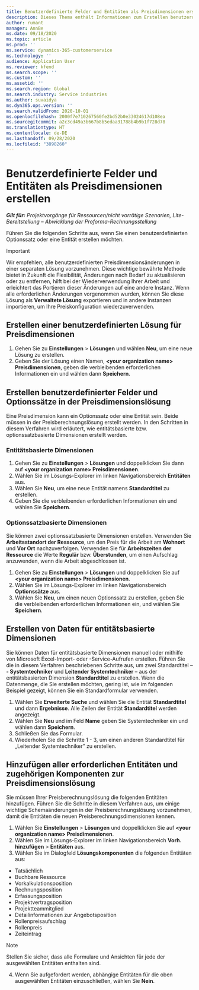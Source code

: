 ```yaml
---
title: Benutzerdefinierte Felder und Entitäten als Preisdimensionen erstellen
description: Dieses Thema enthält Informationen zum Erstellen benutzerdefinierter Optionssätze oder Entitäten.
author: rumant
manager: AnnBe
ms.date: 09/18/2020
ms.topic: article
ms.prod: ''
ms.service: dynamics-365-customerservice
ms.technology: ''
audience: Application User
ms.reviewer: kfend
ms.search.scope: ''
ms.custom: ''
ms.assetid: ''
ms.search.region: Global
ms.search.industry: Service industries
ms.author: suvaidya
ms.dyn365.ops.version: ''
ms.search.validFrom: 2020-10-01
ms.openlocfilehash: 2000f7e710267560fe2bd52b0e33024617d108ea
ms.sourcegitcommit: a2c3cd49a3b667b8b5edaa31788b4b9b1f728d78
ms.translationtype: HT
ms.contentlocale: de-DE
ms.lasthandoff: 09/28/2020
ms.locfileid: "3898260"
---
```

# <a name="create-custom-fields-and-entities-as-pricing-dimensions"></a>Benutzerdefinierte Felder und Entitäten als Preisdimensionen erstellen

_**Gilt für:** Projektvorgänge für Ressourcen/nicht vorrätige Szenarien, Lite-Bereitstellung – Abwicklung der Proforma-Rechnungsstellung_

Führen Sie die folgenden Schritte aus, wenn Sie einen benutzerdefinierten Optionssatz oder eine Entität erstellen möchten.

> [!IMPORTANT]
> Wir empfehlen, alle benutzerdefinierten Preisdimensionsänderungen in einer separaten Lösung vorzunehmen. Diese wichtige bewährte Methode bietet in Zukunft die Flexibilität, Änderungen nach Bedarf zu aktualisieren oder zu entfernen, hilft bei der Wiederverwendung Ihrer Arbeit und erleichtert das Portieren dieser Änderungen auf eine andere Instanz. Wenn alle erforderlichen Änderungen vorgenommen wurden, können Sie diese Lösung als **Verwaltete Lösung** exportieren und in andere Instanzen importieren, um Ihre Preiskonfiguration wiederzuverwenden.


## <a name="create-a-custom-solution-for-pricing-dimensions"></a>Erstellen einer benutzerdefinierten Lösung für Preisdimensionen
1. Gehen Sie zu **Einstellungen** > **Lösungen** und wählen **Neu**, um eine neue Lösung zu erstellen. 
2. Geben Sie der Lösung einen Namen, **\<your organization name> Preisdimensionen**, geben die verbleibenden erforderlichen Informationen ein und wählen dann **Speichern**.
  
## <a name="create-custom-fields-and-option-sets-in-the-pricing-dimension-solution"></a>Erstellen benutzerdefinierter Felder und Optionssätze in der Preisdimensionslösung

Eine Preisdimension kann ein Optionssatz oder eine Entität sein. Beide müssen in der Preisberechnungslösung erstellt werden. In den Schritten in diesem Verfahren wird erläutert, wie entitätsbasierte bzw. optionssatzbasierte Dimensionen erstellt werden.

### <a name="entity-based-dimensions"></a>Entitätsbasierte Dimensionen

1. Gehen Sie zu **Einstellungen** > **Lösungen** und doppelklicken Sie dann auf **\<your organization name> Preisdimensionen**.
2. Wählen Sie im Lösungs-Explorer im linken Navigationsbereich **Entitäten** aus.
3. Wählen Sie **Neu**, um eine neue Entität namens **Standardtitel** zu erstellen. 
4. Geben Sie die verbleibenden erforderlichen Informationen ein und wählen Sie **Speichern**.


### <a name="option-set-based-dimensions"></a>Optionssatzbasierte Dimensionen 
Sie können zwei optionssatzbasierte Dimensionen erstellen. Verwenden Sie **Arbeitsstandort der Ressource**, um den Preis für die Arbeit am **Wohnort** und  **Vor Ort** nachzuverfolgen. Verwenden Sie für **Arbeitszeiten der Ressource** die Werte **Regulär** bzw. **Überstunden**, um einen Aufschlag anzuwenden, wenn die Arbeit abgeschlossen ist.


1. Gehen Sie zu **Einstellungen** > **Lösungen** und doppelklicken Sie auf  **\<your organization name> Preisdimensionen**. 
2. Wählen Sie im Lösungs-Explorer im linken Navigationsbereich **Optionssätze** aus. 
3. Wählen Sie **Neu**, um einen neuen Optionssatz zu erstellen, geben Sie die verbleibenden erforderlichen Informationen ein, und wählen Sie **Speichern**.

## <a name="create-data-for-entity-based-dimensions"></a>Erstellen von Daten für entitätsbasierte Dimensionen

Sie können Daten für entitätsbasierte Dimensionen manuell oder mithilfe von Microsoft Excel-Import- oder -Service-Aufrufen erstellen. Führen Sie die in diesem Verfahren beschriebenen Schritte aus, um zwei Standardtitel – **- Systemtechniker** und **Leitender Systemtechniker** – aus der entitätsbasierten Dimension **Standardtitel** zu erstellen. Wenn die Datenmenge, die Sie erstellen möchten, gering ist, wie im folgenden Beispiel gezeigt, können Sie ein Standardformular verwenden.

1. Wählen Sie **Erweiterte Suche** und wählen Sie die Entität **Standardtitel** und dann **Ergebnisse**. Alle Zeilen der Entität **Standardtitel** werden angezeigt.
2. Wählen Sie **Neu** und im Feld **Name** geben Sie Systemtechniker ein und wählen dann **Speichern**.
3. Schließen Sie das Formular. 
4. Wiederholen Sie die Schritte 1 - 3, um einen anderen Standardtitel für „Leitender Systemtechniker” zu erstellen.

## <a name="add-all-required-entities-and-related-components-to-the-pricing-dimension-solution"></a>Hinzufügen aller erforderlichen Entitäten und zugehörigen Komponenten zur Preisdimensionslösung
Sie müssen Ihrer Preisberechnungslösung die folgenden Entitäten hinzufügen. Führen Sie die Schritte in diesem Verfahren aus, um einige wichtige Schemaänderungen in der Preisberechnungslösung vorzunehmen, damit die Entitäten die neuen Preisberechnungsdimensionen kennen.

1. Wählen Sie **Einstellungen** > **Lösungen** und doppelklicken Sie auf **\<your organization name> Preisdimensionen**. 
2. Wählen Sie im Lösungs-Explorer im linken Navigationsbereich **Vorh. hinzufügen** > **Entitäten** aus.
3. Wählen Sie im Dialogfeld **Lösungskomponenten** die folgenden Entitäten aus:

  - Tatsächlich
  - Buchbare Ressource
  - Vorkalkulationsposition
  - Rechnungsposition
  - Erfassungsposition
  - Projektvertragsposition
  - Projektteammitglied
  - Detailinformationen zur Angebotsposition
  - Rollenpreisaufschlag
  - Rollenpreis 
  - Zeiteintrag 


> [!NOTE]
> Stellen Sie sicher, dass alle Formulare und Ansichten für jede der ausgewählten Entitäten enthalten sind.

4. Wenn Sie aufgefordert werden, abhängige Entitäten für die oben ausgewählten Entitäten einzuschließen, wählen Sie **Nein**.


